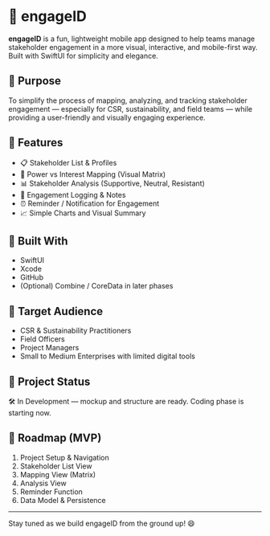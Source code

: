 # 📱 engageID

**engageID** is a fun, lightweight mobile app designed to help teams manage stakeholder engagement in a more visual, interactive, and mobile-first way. Built with SwiftUI for simplicity and elegance.

## 🎯 Purpose

To simplify the process of mapping, analyzing, and tracking stakeholder engagement — especially for CSR, sustainability, and field teams — while providing a user-friendly and visually engaging experience.

## 🧩 Features

- 📋 Stakeholder List & Profiles  
- 🧭 Power vs Interest Mapping (Visual Matrix)  
- 📊 Stakeholder Analysis (Supportive, Neutral, Resistant)  
- 📝 Engagement Logging & Notes  
- ⏰ Reminder / Notification for Engagement  
- 📈 Simple Charts and Visual Summary  

## 🔧 Built With

- SwiftUI
- Xcode
- GitHub
- (Optional) Combine / CoreData in later phases

## 📲 Target Audience

- CSR & Sustainability Practitioners  
- Field Officers  
- Project Managers  
- Small to Medium Enterprises with limited digital tools  

## 📌 Project Status

🛠️ In Development — mockup and structure are ready. Coding phase is starting now.

## 🚀 Roadmap (MVP)

1. Project Setup & Navigation  
2. Stakeholder List View  
3. Mapping View (Matrix)  
4. Analysis View  
5. Reminder Function  
6. Data Model & Persistence  

---

Stay tuned as we build engageID from the ground up! 😄  
